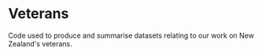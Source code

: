# Veterans
Code used to produce and summarise datasets relating to our work on New Zealand's veterans.
